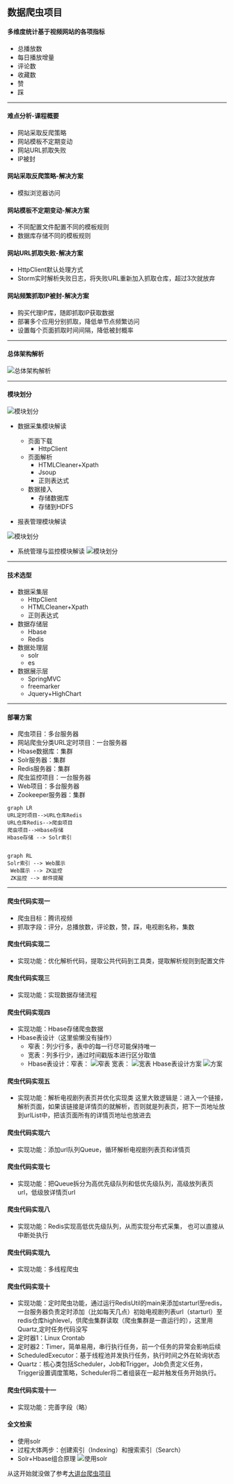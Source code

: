 ## 数据爬虫项目

#### 多维度统计基于视频网站的各项指标

* 总播放数
* 每日播放增量
* 评论数
* 收藏数
* 赞
* 踩

----

#### 难点分析-课程概要

* 网站采取反爬策略
* 网站模板不定期变动
* 网站URL抓取失败
* IP被封

#### 网站采取反爬策略-解决方案

* 模拟浏览器访问

#### 网站模板不定期变动-解决方案

* 不同配置文件配置不同的模板规则
* 数据库存储不同的模板规则

#### 网站URL抓取失败-解决方案

* HttpClient默认处理方式
* Storm实时解析失败日志，将失败URL重新加入抓取仓库，超过3次就放弃

#### 网站频繁抓取IP被封-解决方案

* 购买代理IP库，随即抓取IP获取数据
* 部署多个应用分别抓取，降低单节点频繁访问
* 设置每个页面抓取时间间隔，降低被封概率

----
#### 总体架构解析

![总体架构解析](https://github.com/qinzp123/djt-spider/blob/master/img/1.jpg?raw=true)

----

#### 模块划分

![模块划分](https://github.com/qinzp123/djt-spider/blob/master/img/2.jpg?raw=true)

* 数据采集模块解读
    * 页面下载
        - HttpClient
    * 页面解析
        - HTMLCleaner+Xpath
        - Jsoup
        - 正则表达式
    * 数据接入
        - 存储数据库
        - 存储到HDFS

* 报表管理模块解读

![模块划分](https://github.com/qinzp123/djt-spider/blob/master/img/3.jpg?raw=true)

* 系统管理与监控模块解读
![模块划分](https://github.com/qinzp123/djt-spider/blob/master/img/4.jpg?raw=true)

----

#### 技术选型

* 数据采集层
    * HttpClient
    * HTMLCleaner+Xpath
    * 正则表达式
* 数据存储层
    * Hbase
    * Redis
* 数据处理层
    * solr
    * es
* 数据展示层
    * SpringMVC
    * freemarker
    * Jquery+HighChart
 ----

#### 部署方案
* 爬虫项目：多台服务器
* 网站爬虫分类URL定时项目：一台服务器
* Hbase数据库：集群
* Solr服务器：集群
* Redis服务器：集群
* 爬虫监控项目：一台服务器
* Web项目：多台服务器
* Zookeeper服务器：集群


```
graph LR
URL定时项目-->URL仓库Redis
URL仓库Redis-->爬虫项目
爬虫项目-->Hbase存储
Hbase存储 --> Solr索引


```

```
graph RL
Solr索引 --> Web展示
 Web展示 --> ZK监控
 ZK监控 --> 邮件提醒
```
----

#### 爬虫代码实现一

* 爬虫目标：腾讯视频
* 抓取字段：评分，总播放数，评论数，赞，踩，电视剧名称，集数

#### 爬虫代码实现二
* 实现功能：优化解析代码，提取公共代码到工具类，提取解析规则到配置文件

#### 爬虫代码实现三
* 实现功能：实现数据存储流程

#### 爬虫代码实现四
* 实现功能：Hbase存储爬虫数据
* Hbase表设计（这里偷懒没有操作）
    * 窄表：列少行多，表中的每一行尽可能保持唯一
    * 宽表：列多行少，通过时间戳版本进行区分取值
    * Hbase表设计：窄表：
    ![窄表](https://github.com/qinzp123/djt-spider/blob/master/img/5.jpg?raw=true)
    宽表：
    ![宽表](https://github.com/qinzp123/djt-spider/blob/master/img/6.jpg?raw=true)
    Hbase表设计方案
    ![方案](https://github.com/qinzp123/djt-spider/blob/master/img/7.jpg?raw=true)


#### 爬虫代码实现五
* 实现功能：解析电视剧列表页并优化实现类
这里大致逻辑是：进入一个链接，解析页面，如果该链接是详情页的就解析，否则就是列表页，把下一页地址放到urlList中，把该页面所有的详情页地址也放进去

#### 爬虫代码实现六
* 实现功能：添加url队列Queue，循环解析电视剧列表页和详情页

#### 爬虫代码实现七
* 实现功能：把Queue拆分为高优先级队列和低优先级队列，高级放列表页url，低级放详情页url

#### 爬虫代码实现八
* 实现功能：Redis实现高低优先级队列，从而实现分布式采集，
也可以直接从中断处执行

#### 爬虫代码实现九
* 实现功能：多线程爬虫

#### 爬虫代码实现十
* 实现功能：定时爬虫功能，通过运行RedisUtil的main来添加starturl至redis，一台服务器负责定时添加（比如每天几点）初始电视剧列表url（starturl）至redis仓库highlevel，供爬虫集群读取（爬虫集群是一直运行的），这里用Quartz,定时任务代码没写
* 定时器1：Linux Crontab
* 定时器2：Timer，简单易用，串行执行任务，前一个任务的异常会影响后续
* ScheduledExecutor：基于线程池并发执行任务，执行时间之外在轮询状态
* Quartz：核心类包括Scheduler，Job和Trigger。Job负责定义任务，Trigger设置调度策略，Scheduler将二者组装在一起并触发任务开始执行。

#### 爬虫代码实现十一
* 实现功能：完善字段（略）

#### 全文检索
* 使用solr
* 过程大体两步：创建索引（Indexing）和搜索索引（Search）
* Solr+Hbase组合原理
![使用solr](https://github.com/qinzp123/djt-spider/blob/master/img/8.jpg?raw=true)

从这开始就没做了参考[大讲台爬虫项目](https://www.bilibili.com/video/av52433071)
